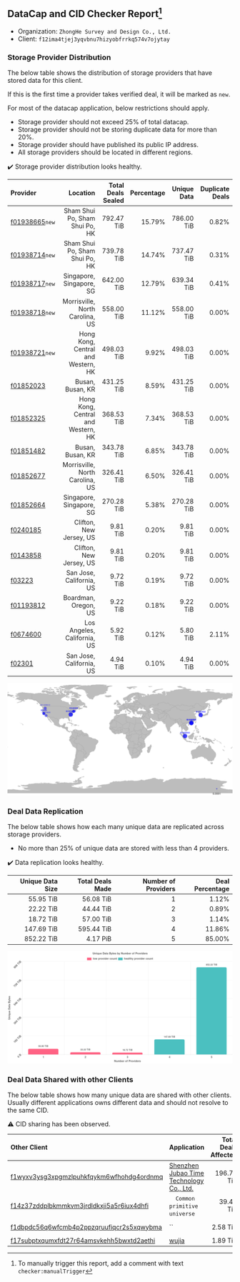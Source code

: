 ## DataCap and CID Checker Report[^1]
 - Organization: `ZhongHe Survey and Design Co., Ltd.`
 - Client: `f12ima4tjej3yqvbnu7hizyobfrrkq574v7ojytay`
### Storage Provider Distribution
The below table shows the distribution of storage providers that have stored data for this client.

If this is the first time a provider takes verified deal, it will be marked as `new`.

For most of the datacap application, below restrictions should apply.
 - Storage provider should not exceed 25% of total datacap.
 - Storage provider should not be storing duplicate data for more than 20%.
 - Storage provider should have published its public IP address.
 - All storage providers should be located in different regions.

✔️ Storage provider distribution looks healthy.

| Provider                                                    |                           Location | Total Deals Sealed | Percentage | Unique Data | Duplicate Deals |
| :---------------------------------------------------------- | ---------------------------------: | -----------------: | ---------: | ----------: | --------------: |
| [f01938665](https://filfox.info/en/address/f01938665)`new`  |     Sham Shui Po, Sham Shui Po, HK |         792.47 TiB |     15.79% |  786.00 TiB |           0.82% |
| [f01938714](https://filfox.info/en/address/f01938714)`new`  |     Sham Shui Po, Sham Shui Po, HK |         739.78 TiB |     14.74% |  737.47 TiB |           0.31% |
| [f01938717](https://filfox.info/en/address/f01938717)`new`  |           Singapore, Singapore, SG |         642.00 TiB |     12.79% |  639.34 TiB |           0.41% |
| [f01938718](https://filfox.info/en/address/f01938718)`new`  |    Morrisville, North Carolina, US |         558.00 TiB |     11.12% |  558.00 TiB |           0.00% |
| [f01938721](https://filfox.info/en/address/f01938721)`new`  | Hong Kong, Central and Western, HK |         498.03 TiB |      9.92% |  498.03 TiB |           0.00% |
| [f01852023](https://filfox.info/en/address/f01852023)       |                   Busan, Busan, KR |         431.25 TiB |      8.59% |  431.25 TiB |           0.00% |
| [f01852325](https://filfox.info/en/address/f01852325)       | Hong Kong, Central and Western, HK |         368.53 TiB |      7.34% |  368.53 TiB |           0.00% |
| [f01851482](https://filfox.info/en/address/f01851482)       |                   Busan, Busan, KR |         343.78 TiB |      6.85% |  343.78 TiB |           0.00% |
| [f01852677](https://filfox.info/en/address/f01852677)       |    Morrisville, North Carolina, US |         326.41 TiB |      6.50% |  326.41 TiB |           0.00% |
| [f01852664](https://filfox.info/en/address/f01852664)       |           Singapore, Singapore, SG |         270.28 TiB |      5.38% |  270.28 TiB |           0.00% |
| [f0240185](https://filfox.info/en/address/f0240185)         |            Clifton, New Jersey, US |           9.81 TiB |      0.20% |    9.81 TiB |           0.00% |
| [f0143858](https://filfox.info/en/address/f0143858)         |            Clifton, New Jersey, US |           9.81 TiB |      0.20% |    9.81 TiB |           0.00% |
| [f03223](https://filfox.info/en/address/f03223)             |           San Jose, California, US |           9.72 TiB |      0.19% |    9.72 TiB |           0.00% |
| [f01193812](https://filfox.info/en/address/f01193812)       |               Boardman, Oregon, US |           9.22 TiB |      0.18% |    9.22 TiB |           0.00% |
| [f0674600](https://filfox.info/en/address/f0674600)         |        Los Angeles, California, US |           5.92 TiB |      0.12% |    5.80 TiB |           2.11% |
| [f02301](https://filfox.info/en/address/f02301)             |           San Jose, California, US |           4.94 TiB |      0.10% |    4.94 TiB |           0.00% |

![Provider Distribution](https://raw.githubusercontent.com/data-preservation-programs/filplus-checker-assets/main/filecoin-project/filecoin-plus-large-datasets/issues/310/1671094836159.png)
### Deal Data Replication
The below table shows how each many unique data are replicated across storage providers.
- No more than 25% of unique data are stored with less than 4 providers.

✔️ Data replication looks healthy.

| Unique Data Size | Total Deals Made | Number of Providers | Deal Percentage |
| ---------------: | ---------------: | ------------------: | --------------: |
|        55.95 TiB |        56.08 TiB |                   1 |           1.12% |
|        22.22 TiB |        44.44 TiB |                   2 |           0.89% |
|        18.72 TiB |        57.00 TiB |                   3 |           1.14% |
|       147.69 TiB |       595.44 TiB |                   4 |          11.86% |
|       852.22 TiB |         4.17 PiB |                   5 |          85.00% |

![Replication Distribution](https://raw.githubusercontent.com/data-preservation-programs/filplus-checker-assets/main/filecoin-project/filecoin-plus-large-datasets/issues/310/1671094836793.png)
### Deal Data Shared with other Clients
The below table shows how many unique data are shared with other clients.
Usually different applications owns different data and should not resolve to the same CID.

⚠️ CID sharing has been observed.

| Other Client                                                                                                          | Application                                                                                                               | Total Deals Affected | Unique CIDs |         Verifier |
| :-------------------------------------------------------------------------------------------------------------------- | :------------------------------------------------------------------------------------------------------------------------ | -------------------: | ----------: | ---------------: |
| [f1wyxv3ysg3xpgmzlpuhkfqykm6wfhohdg4ordnmq](https://filfox.info/en/address/f1wyxv3ysg3xpgmzlpuhkfqykm6wfhohdg4ordnmq) | [Shenzhen Jubao Time Technology Co\., Ltd\.](https://github.com/filecoin-project/filecoin-plus-large-datasets/issues/541) |           196.75 TiB |       2,121 |  LDN v3 multisig |
| [f14z37zddplbkmmkvm3jrdldkxji5a5r6iux4dhfi](https://filfox.info/en/address/f14z37zddplbkmmkvm3jrdldkxji5a5r6iux4dhfi) | `  Common primitive universe`                                                                                             |            39.45 TiB |         186 |  LDN v3 multisig |
| [f1dbpdc56q6wfcmb4p2ppzqruufiqcr2s5xqwybma](https://filfox.info/en/address/f1dbpdc56q6wfcmb4p2ppzqruufiqcr2s5xqwybma) | ``                                                                                                                        |             2.58 TiB |          83 | Philipp Banhardt |
| [f17subptxqumxfdt27r64amsvkehh5bwxtd2aethi](https://filfox.info/en/address/f17subptxqumxfdt27r64amsvkehh5bwxtd2aethi) | [wujia](https://github.com/filecoin-project/filecoin-plus-client-onboarding/issues/2487)                                  |             1.89 TiB |          61 |         embedsky |

[^1]: To manually trigger this report, add a comment with text `checker:manualTrigger`

